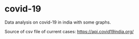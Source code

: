 # covid-19
Data analysis on covid-19 in india with some graphs.

Source of csv file of current cases: https://api.covid19india.org/
